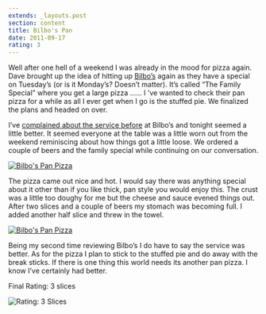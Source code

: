 ```yaml
---
extends: _layouts.post
section: content
title: Bilbo's Pan
date: 2011-09-17
rating: 3
---
```


Well after one hell of a weekend I was already in the mood for pizza again. Dave brought up the idea of hitting up [Bilbo’s](http://bilbospizza.com/) again as they have a special on Tuesday’s (or is it Monday’s? Doesn’t matter). It’s called “The Family Special” where you get a large pizza …… I ’ve wanted to check their pan pizza for a while as all I ever get when I go is the stuffed pie. We finalized the plans and headed on over.

I’ve [complained about the service before](http://joeymarinara.com/post/4379752246/bilbos) at Bilbo’s and tonight seemed a little better. It seemed everyone at the table was a little worn out from the weekend reminiscing about how things got a little loose. We ordered a couple of beers and the family special while continuing on our conversation.

[![Bilbo's Pan Pizza](http://farm7.static.flickr.com/6184/6128095375_4c9f712310_z.jpg)](http://www.flickr.com/photos/joefearnley/6128095375/ "Bilbo's Pan Pizza by joefearnley, on Flickr")

The pizza came out nice and hot. I would say there was anything special about it other than if you like thick, pan style you would enjoy this. The crust was a little too doughy for me but the cheese and sauce evened things out. After two slices and a couple of beers my stomach was becoming full. I added another half slice and threw in the towel.

[![Bilbo's Pan Pizza](http://farm7.static.flickr.com/6076/6128644102_ac890261ec_z.jpg)](http://www.flickr.com/photos/joefearnley/6128644102/ "Bilbo's Pan Pizza by joefearnley, on Flickr")

Being my second time reviewing Bilbo’s I do have to say the service was better. As for the pizza I plan to stick to the stuffed pie and do away with the break sticks. If there is one thing this world needs its another pan pizza. I know I’ve certainly had better.

Final Rating: 3 slices

![Rating: 3 Slices](/assets/img/pizza3_sm.jpg)